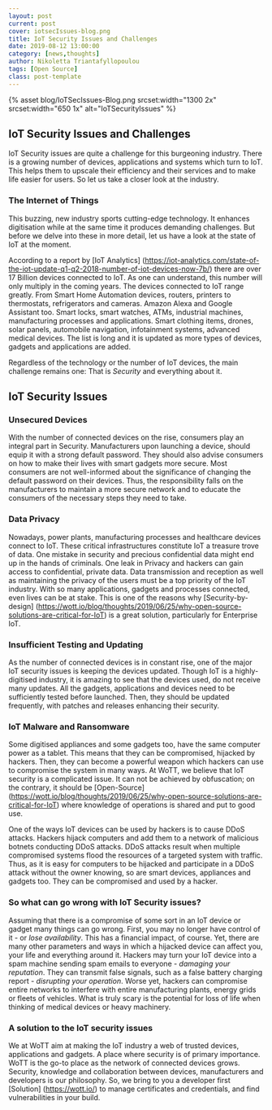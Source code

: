 ```yaml
---
layout: post
current: post
cover: iotsecIssues-blog.png
title: IoT Security Issues and Challenges
date: 2019-08-12 13:00:00
category: [news,thoughts]
author: Nikoletta Triantafyllopoulou
tags: [Open Source]
class: post-template
---
```

{% asset blog/IoTSecIssues-Blog.png srcset:width="1300 2x" srcset:width="650 1x" alt="IoTSecurityIssues" %}

## IoT Security Issues and Challenges
IoT Security issues are quite a challenge for this burgeoning industry. There is a growing number of devices, applications and systems which turn to IoT. This helps them to upscale their efficiency and their services and to make life easier for users. So let us take a closer look at the industry.

### The Internet of Things
This buzzing, new industry sports cutting-edge technology. It enhances digitisation while at the same time it produces demanding challenges.
But before we delve into these in more detail, let us have a look at the state of IoT at the moment.  

According to a report by [IoT Analytics] (https://iot-analytics.com/state-of-the-iot-update-q1-q2-2018-number-of-iot-devices-now-7b/) there are over 17 Billion devices connected to IoT. As one can understand, this number will only multiply in the coming years. The devices connected to IoT range greatly.  From Smart Home Automation devices, routers, printers to thermostats, refrigerators and cameras. Amazon Alexa and Google Assistant too. Smart locks, smart watches, ATMs, industrial machines, manufacturing processes and applications. Smart clothing items, drones, solar panels, automobile navigation, infotainment systems, advanced medical devices.  The list is long and it is updated as more types of devices, gadgets and applications are added.

Regardless of the technology or the number  of IoT devices, the main challenge remains one: That is *Security* and everything about it.

## IoT Security Issues

### Unsecured Devices
With the number of connected devices on the rise, consumers play an integral part in Security. Manufacturers upon launching a device, should equip it with a strong default password. They should also advise consumers on how to make their lives with smart gadgets more secure. Most consumers are not well-informed about the significance of changing the default password on their devices. Thus, the responsibility falls on the manufacturers to maintain a more secure network and to educate the consumers of the necessary steps they need to take.
### Data Privacy
Nowadays, power plants, manufacturing processes and healthcare devices connect to IoT. These critical infrastructures constitute IoT a treasure trove of data. One mistake in security and precious confidential data might end up in the hands of criminals.  One leak in Privacy and hackers can gain access to confidential, private data. Data transmission and reception as well as maintaining the privacy of the users must be a top priority of the IoT industry. With so many applications, gadgets and processes connected, even lives can be at stake. This is one of the reasons why [Security-by-design] (https://wott.io/blog/thoughts/2019/06/25/why-open-source-solutions-are-critical-for-IoT) is a great solution, particularly  for Enterprise IoT. 

### Insufficient  Testing and Updating
As the number of connected devices is in constant rise, one of the major IoT security issues is keeping the devices updated. Though IoT is a highly-digitised industry, it is amazing to see that the devices used, do not receive many updates.  All the gadgets, applications and devices need to be sufficiently tested before launched. Then, they should be updated frequently, with patches and releases enhancing their security.
### IoT Malware and Ransomware
Some digitised appliances and some gadgets too, have the same computer power as a tablet. This means that they can be compromised, hijacked by hackers. Then, they can become a powerful weapon which hackers can use to compromise the system in many ways. At WoTT, we believe that IoT security is a complicated issue. It can not be achieved by obfuscation; on the contrary, it should be [Open-Source] (https://wott.io/blog/thoughts/2019/06/25/why-open-source-solutions-are-critical-for-IoT) where knowledge of operations is shared and put to good use. 

One of the ways IoT devices can be used by hackers is to cause DDoS attacks. Hackers hijack computers and add them to a network of malicious botnets conducting DDoS attacks. DDoS attacks result when multiple compromised systems flood the resources of a targeted system with traffic. Thus, as it is easy for computers to be hijacked and participate in a DDoS attack without the owner knowing, so are smart devices, appliances and gadgets too. They can be compromised and used by a hacker. 

### So what can go wrong with IoT Security issues?
Assuming that there is a compromise of some sort in an IoT device or gadget many things can go wrong. First, you may no longer have control of it - or _lose availability_. This has a financial impact, of course. Yet, there are many other parameters and ways in which a hijacked device can affect you, your life and everything around it. Hackers may turn your IoT device into a spam machine sending spam emails to everyone - _damaging your reputation_.  They can transmit false signals, such as a false battery charging report - _disrupting your operation_.  Worse yet, hackers can compromise entire networks to interfere with entire manufacturing plants, energy grids or fleets of vehicles. What is truly scary is the potential for loss of life when thinking of medical devices or heavy machinery. 


### A solution to the IoT security issues
We at WoTT aim at making the IoT industry a web of trusted devices, applications and gadgets. A place where security is of primary importance. WoTT is the go-to place as the network of connected devices grows.  Security, knowledge and collaboration between devices, manufacturers and developers is our philosophy. So, we bring to you a developer first [Solution] (https://wott.io/) to manage certificates and credentials, and find vulnerabilities in your build.
